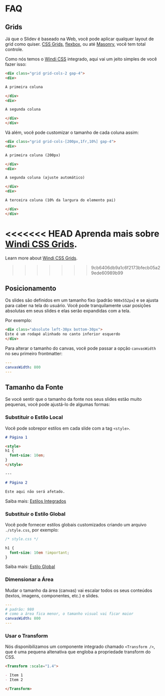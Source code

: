# FAQ

## Grids

Já que o Slidev é baseado na Web, você pode aplicar qualquer layout de grid como quiser. [CSS Grids](https://css-tricks.com/snippets/css/complete-guide-grid/), [flexbox](https://css-tricks.com/snippets/css/a-guide-to-flexbox/), ou até [Masonry](https://css-tricks.com/native-css-masonry-layout-in-css-grid/), você tem total controle.

Como nós temos o [Windi CSS](https://windicss.org/) integrado, aqui vai um jeito simples de você fazer isso:

```html
<div class="grid grid-cols-2 gap-4">
<div>

A primeira coluna

</div>
<div>

A segunda coluna

</div>
</div>
```

Vá além, você pode customizar o tamanho de cada coluna assim:

```html
<div class="grid grid-cols-[200px,1fr,10%] gap-4">
<div>

A primeira coluna (200px)

</div>
<div>

A segunda coluna (ajuste automático)

</div>
<div>

A terceira coluna (10% da largura do elemento pai)

</div>
</div>
```

<<<<<<< HEAD
Aprenda mais sobre [Windi CSS Grids](https://windicss.org/utilities/grid.html).
=======
Learn more about [Windi CSS Grids](https://windicss.org/utilities/layout/grid.html).
>>>>>>> 9cb6406db9a1c6f2173bfecb05a29ede60989b99

## Posicionamento

Os slides são definidos em um tamanho fixo (padrão `980x552px`) e se ajusta para caber na tela do usuário. Você pode tranquilamente usar posições absolutas em seus slides e elas serão expandidas com a tela.

Por exemplo:

```html
<div class="absolute left-30px bottom-30px">
Este é um rodapé alinhado no canto inferior esquerdo
</div>
```

Para alterar o tamanho do canvas, você pode passar a opção `canvasWidth` no seu primeiro frontmatter:

```yaml
---
canvasWidth: 800
---
```

## Tamanho da Fonte

Se você sentir que o tamanho da fonte nos seus slides estão muito pequenas, você pode ajustá-lo de algumas formas:

### Substituir o Estilo Local

Você pode sobrepor estilos em cada slide com a tag `<style>`.

```md
# Página 1

<style>
h1 {
  font-size: 10em;
}
</style>

---

# Página 2

Este aqui não será afetado.
```

Saiba mais: [Estilos Integrados](/guide/syntax.html#estilos-integrados)

### Substituir o Estilo Global

Você pode fornecer estilos globais customizados criando um arquivo `./style.css`, por exemplo:

```css
/* style.css */ 

h1 {
  font-size: 10em !important;
}
```

Saiba mais: [Estilo Global](/custom/directory-structure.html#estilo)

### Dimensionar a Área

Mudar o tamanho da área (canvas) vai escalar todos os seus conteúdos (textos, imagens, componentes, etc.) e slides.

```yaml
---
# padrão: 980
# como a área fica menor, o tamanho visual vai ficar maior
canvasWidth: 800
---
```

### Usar o Transform

Nós disponibilizamos um componente integrado chamado `<Transform />`, que é uma pequena altenativa que engloba a propriedade transform do CSS.

```md
<Transform :scale="1.4">

- Item 1
- Item 2

</Transform>
```
